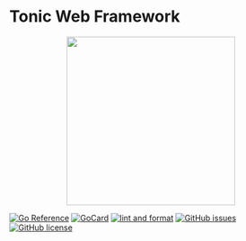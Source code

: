 
# Tonic Web Framework

<p align="center">
  <img src="https://raw.githubusercontent.com/fumeapp/skele/main/skele.jpg" width="300" />
</p>

[![Go Reference][1]][2]
[![GoCard][3]][4]
[![lint and format](https://github.com/fumeapp/tonic/actions/workflows/lint-format.yml/badge.svg)](https://github.com/fumeapp/tonic/actions/workflows/lint-format.yml)
[![GitHub issues](https://img.shields.io/github/issues/fumeapp/tonic)](https://github.com/fumeapp/tonic/issues)
[![GitHub license](https://img.shields.io/github/license/fumeapp/tonic)](https://github.com/fumeapp/tonic/blob/main/license)


[1]: https://pkg.go.dev/badge/github.com/fumeapp/tonic.svg
[2]: https://pkg.go.dev/github.com/fumeapp/tonic
[3]: https://goreportcard.com/badge/github.com/fumeapp/tonic
[4]: https://goreportcard.com/report/github.com/fumeapp/tonic